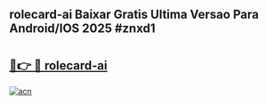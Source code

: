 ## rolecard-ai Baixar Gratis Ultima Versao Para Android/IOS 2025 #znxd1

# <h2><a href="https://ainizakaria.my?title=rolecard-ai&ref=20M">🔗👉 🔴 rolecard-ai</a></h2>

[![acn](https://github.com/user-attachments/assets/0f9c940e-d8b0-45ae-aac7-cd30a18b3e1c)](https://ainizakaria.my?title=rolecard-ai&ref=20M)

